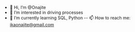 - 👋 Hi, I’m @Onajite
- 👀 I’m interested in driving processes
- 🌱 I’m currently learning SQL, Python
-- 📫 How to reach me: ikaonajite@gmail.com

<!---
Onabel/Onabel is a ✨ special ✨ repository because its `README.md` (this file) appears on your GitHub profile.
You can click the Preview link to take a look at your changes.
--->
